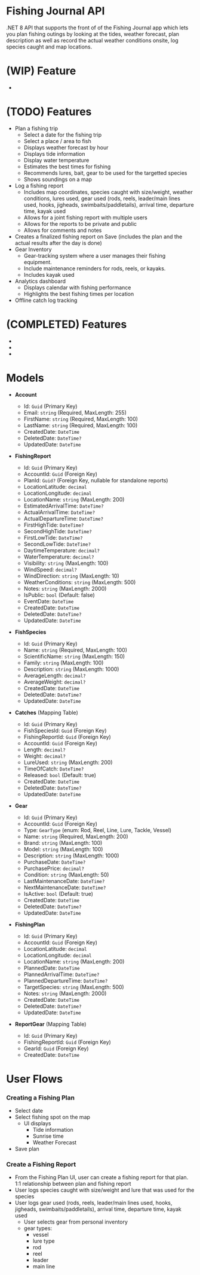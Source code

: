 # Fishing Journal API
.NET 8 API that supports the front of of the Fishing Journal app which lets you plan fishing outings by looking at the tides, weather forecast, plan description as well as record the actual weather conditions onsite, log species caught and map locations.

# (WIP) Feature 
- 

# (TODO) Features
- Plan a fishing trip
    - Select a date for the fishing trip
    - Select a place / area to fish
    - Displays weather forecast by hour
    - Displays tide information
    - Display water temperature
    - Estimates the best times for fishing
    - Recommends lures, bait, gear to be used for the targetted species
    - Shows soundings on a map
- Log a fishing report 
    - Includes map coordinates, species caught with size/weight, weather conditions, lures used, gear used (rods, reels, leader/main lines used, hooks, jigheads, swimbaits/paddletails), arrival time, departure time, kayak used 
    - Allows for a joint fishing report with multiple users
    - Allows for the reports to be private and public
    - Allows for comments and notes
- Creates a finalized fishing report on Save (includes the plan and the actual results after the day is done)
- Gear Inventory
    - Gear-tracking system where a user manages their fishing equipment.
    - Include maintenance reminders for rods, reels, or kayaks.
    - Includes kayak used
- Analytics dashboard
    - Displays calendar with fishing performance
    - Highlights the best fishing times per location
- Offline catch log tracking

# (COMPLETED) Features
- 
- 
- 

# Models
- **Account**
    - Id: `Guid` (Primary Key)
    - Email: `string` (Required, MaxLength: 255)
    - FirstName: `string` (Required, MaxLength: 100)
    - LastName: `string` (Required, MaxLength: 100)
    - CreatedDate: `DateTime`
    - DeletedDate: `DateTime?`
    - UpdatedDate: `DateTime`

- **FishingReport**
    - Id: `Guid` (Primary Key)
    - AccountId: `Guid` (Foreign Key)
    - PlanId: `Guid?` (Foreign Key, nullable for standalone reports)
    - LocationLatitude: `decimal`
    - LocationLongitude: `decimal`
    - LocationName: `string` (MaxLength: 200)
    - EstimatedArrivalTime: `DateTime?`
    - ActualArrivalTime: `DateTime?`
    - ActualDepartureTime: `DateTime?`
    - FirstHighTide: `DateTime?`
    - SecondHighTide: `DateTime?`
    - FirstLowTide: `DateTime?`
    - SecondLowTide: `DateTime?`
    - DaytimeTemperature: `decimal?`
    - WaterTemperature: `decimal?`
    - Visibility: `string` (MaxLength: 100)
    - WindSpeed: `decimal?`
    - WindDirection: `string` (MaxLength: 10)
    - WeatherConditions: `string` (MaxLength: 500)
    - Notes: `string` (MaxLength: 2000)
    - IsPublic: `bool` (Default: false)
    - EventDate: `DateTime`
    - CreatedDate: `DateTime`
    - DeletedDate: `DateTime?`
    - UpdatedDate: `DateTime`

- **FishSpecies**
    - Id: `Guid` (Primary Key)
    - Name: `string` (Required, MaxLength: 100)
    - ScientificName: `string` (MaxLength: 150)
    - Family: `string` (MaxLength: 100)
    - Description: `string` (MaxLength: 1000)
    - AverageLength: `decimal?`
    - AverageWeight: `decimal?`
    - CreatedDate: `DateTime`
    - DeletedDate: `DateTime?`
    - UpdatedDate: `DateTime`

- **Catches** (Mapping Table)
    - Id: `Guid` (Primary Key)
    - FishSpeciesId: `Guid` (Foreign Key)
    - FishingReportId: `Guid` (Foreign Key)
    - AccountId: `Guid` (Foreign Key)
    - Length: `decimal?`
    - Weight: `decimal?`
    - LureUsed: `string` (MaxLength: 200)
    - TimeOfCatch: `DateTime?`
    - Released: `bool` (Default: true)
    - CreatedDate: `DateTime`
    - DeletedDate: `DateTime?`
    - UpdatedDate: `DateTime`

- **Gear**
    - Id: `Guid` (Primary Key)
    - AccountId: `Guid` (Foreign Key)
    - Type: `GearType` (enum: Rod, Reel, Line, Lure, Tackle, Vessel)
    - Name: `string` (Required, MaxLength: 200)
    - Brand: `string` (MaxLength: 100)
    - Model: `string` (MaxLength: 100)
    - Description: `string` (MaxLength: 1000)
    - PurchaseDate: `DateTime?`
    - PurchasePrice: `decimal?`
    - Condition: `string` (MaxLength: 50)
    - LastMaintenanceDate: `DateTime?`
    - NextMaintenanceDate: `DateTime?`
    - IsActive: `bool` (Default: true)
    - CreatedDate: `DateTime`
    - DeletedDate: `DateTime?`
    - UpdatedDate: `DateTime`

- **FishingPlan**
    - Id: `Guid` (Primary Key)
    - AccountId: `Guid` (Foreign Key)
    - LocationLatitude: `decimal`
    - LocationLongitude: `decimal`
    - LocationName: `string` (MaxLength: 200)
    - PlannedDate: `DateTime`
    - PlannedArrivalTime: `DateTime?`
    - PlannedDepartureTime: `DateTime?`
    - TargetSpecies: `string` (MaxLength: 500)
    - Notes: `string` (MaxLength: 2000)
    - CreatedDate: `DateTime`
    - DeletedDate: `DateTime?`
    - UpdatedDate: `DateTime`

- **ReportGear** (Mapping Table)
    - Id: `Guid` (Primary Key)
    - FishingReportId: `Guid` (Foreign Key)
    - GearId: `Guid` (Foreign Key)
    - CreatedDate: `DateTime`

# User Flows
### Creating a Fishing Plan
- Select date 
- Select fishing spot on the map
    - UI displays 
        - Tide information
        - Sunrise time
        - Weather Forecast
- Save plan


### Create a Fishing Report
- From the Fishing Plan UI, user can create a fishing report for that plan.
    1:1 relationship between plan and fishing report
- User logs species caught with size/weight and lure that was used for the species
- User logs gear used (rods, reels, leader/main lines used, hooks, jigheads, swimbaits/paddletails), arrival time, departure time, kayak used
    - User selects gear from personal inventory
    - gear types:
        - vessel
        - lure type
        - rod 
        - reel
        - leader
        - main line
    
